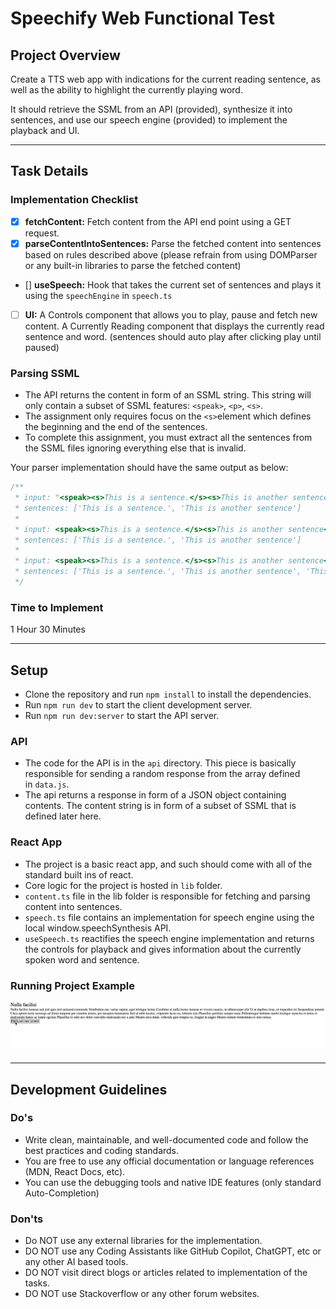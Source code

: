 # Speechify Web Functional Test

## Project Overview

Create a TTS web app with indications for the current reading sentence, as well as the ability to highlight the currently playing word.

It should retrieve the SSML from an API (provided), synthesize it into sentences, and use our speech engine (provided) to implement the playback and UI.

---

## Task Details

### Implementation Checklist

-   [x] **fetchContent:** Fetch content from the API end point using a GET request.
-   [x] **parseContentIntoSentences:** Parse the fetched content into sentences based on rules described above (please refrain from using DOMParser or any built-in libraries to parse the fetched content)
-   [] **useSpeech:** Hook that takes the current set of sentences and plays it using the `speechEngine` in `speech.ts`
-   [ ] **UI:** A Controls component that allows you to play, pause and fetch new content. A Currently Reading component that displays the currently read sentence and word. (sentences should auto play after clicking play until paused)

### Parsing SSML

-   The API returns the content in form of an SSML string. This string will only contain a subset of SSML features: `<speak>`, `<p>`, `<s>`.
-   The assignment only requires focus on the `<s>`element which defines the beginning and the end of the sentences.
-   To complete this assignment, you must extract all the sentences from the SSML files ignoring everything else that is invalid.

Your parser implementation should have the same output as below:

```ts
/**
 * input: "<speak><s>This is a sentence.</s><s>This is another sentence</s></speak>",
 * sentences: ['This is a sentence.', 'This is another sentence']
 *
 * input: <speak><s>This is a sentence.</s><s>This is another sentence</s>Some more text</speak>
 * sentences: ['This is a sentence.', 'This is another sentence']
 *
 * input: <speak><s>This is a sentence.</s><s>This is another sentence</s>Some more text<s>This is a longer piece of content</s></speak>
 * sentences: ['This is a sentence.', 'This is another sentence', 'This is a longer piece of content']
 */
```

### Time to Implement

1 Hour 30 Minutes

---

## Setup

-   Clone the repository and run `npm install` to install the dependencies.
-   Run `npm run dev` to start the client development server.
-   Run `npm run dev:server` to start the API server.

### API

-   The code for the API is in the `api` directory. This piece is basically responsible for sending a random response from the array defined in `data.js`.
-   The api returns a response in form of a JSON object containing contents. The content string is in form of a subset of SSML that is defined later here.

### React App

-   The project is a basic react app, and such should come with all of the standard built ins of react.
-   Core logic for the project is hosted in `lib` folder.
-   `content.ts` file in the lib folder is responsible for fetching and parsing content into sentences.
-   `speech.ts` file contains an implementation for speech engine using the local window.speechSynthesis API.
-   `useSpeech.ts` reactifies the speech engine implementation and returns the controls for playback and gives information about the currently spoken word and sentence.

### Running Project Example

![Example](example.gif)

---

## Development Guidelines

### Do's

-   Write clean, maintainable, and well-documented code and follow the best practices and coding standards.
-   You are free to use any official documentation or language references (MDN, React Docs, etc).
-   You can use the debugging tools and native IDE features (only standard Auto-Completion)

### Don'ts

-   Do NOT use any external libraries for the implementation.
-   DO NOT use any Coding Assistants like GitHub Copilot, ChatGPT, etc or any other AI based tools.
-   DO NOT visit direct blogs or articles related to implementation of the tasks.
-   DO NOT use Stackoverflow or any other forum websites.

